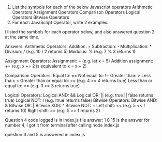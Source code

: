 1. List the symbols for each of the below Javascript operators
  Arithmetic Operators
  Assignment Operators
  Comparison Operators
  Logical Operators
  Bitwise Operators
2. For each JavaScript Operator, write 2 examples.

i listed the symbols for each operator below, and also answered question 2 at the same time.

Answers:
Arithmetic Operators:
Addition: + 
Subtraction: - 
Multiplication: * 
Division: / (e.g. 10 / 2 returns 5)
Modulus: % (e.g. 7 % 3 returns 1)

Assignment Operators:
Assignment: = (e.g. let x = 5)
Addition assignment: += (e.g. x += 2 is equivalent to x = x + 2)

Comparison Operators:
Equal to: == 
Not equal to: != 
Greater than: > 
Less than: < 
Greater than or equal to: >= (e.g. 4 >= 4 returns true)
Less than or equal to: <= (e.g. 3 <= 3 returns true)

Logical Operators:
Logical AND: && 
Logical OR: || (e.g. true || false returns true)
Logical NOT: ! (e.g. !true returns false)
Bitwise Operators:
Bitwise AND: & 
Bitwise OR: | 
Bitwise XOR: ^ 
Bitwise NOT: ~ 
Left shift: << (e.g. 5 << 1 returns 10)
Right shift: >> (e.g. 5 >> 1 returns 2)

Question 4 code logged is in index.js file
answer:
 1 8 15 is the answer for number 4, i got it from terminal after calling node index.js

question 3 and 5 is answered in index.js


